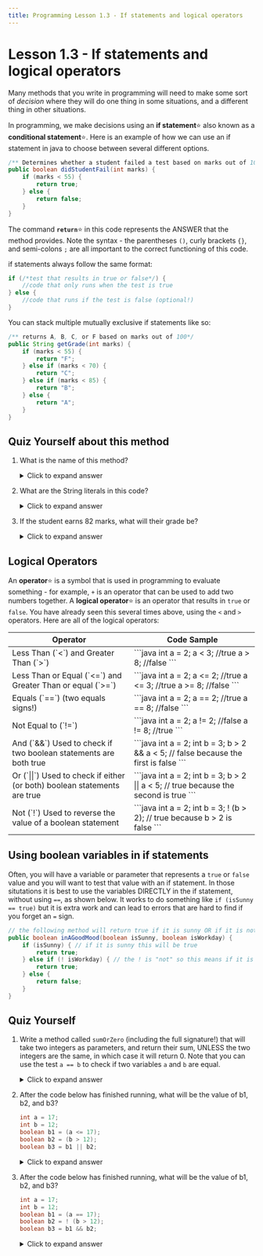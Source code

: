 ```yaml
---
title: Programming Lesson 1.3 - If statements and logical operators
---
```


# Lesson 1.3 - If statements and logical operators

Many methods that you write in programming will need to make some sort of *decision* where they will do one thing in some situations, and a different thing in other situations.

In programming, we make decisions using an **if statement**:star: also known as a **conditional statement**:star:. Here is an example of how we can use an if statement in java to choose between several different options.

```java
/** Determines whether a student failed a test based on marks out of 100 */
public boolean didStudentFail(int marks) {
    if (marks < 55) {
        return true;
    } else {
        return false;
    }
}
```

The command **`return`**:star: in this code represents the ANSWER that the method provides. Note the syntax - the parentheses `()`, curly brackets `{}`, and semi-colons `;` are all important to the correct functioning of this code.

if statements always follow the same format:

```java
if (/*test that results in true or false*/) {
    //code that only runs when the test is true
} else {
    //code that runs if the test is false (optional!)
}
```

You can stack multiple mutually exclusive if statements like so:

```java
/** returns A, B, C, or F based on marks out of 100*/
public String getGrade(int marks) {
    if (marks < 55) {
        return "F";
    } else if (marks < 70) {
        return "C";
    } else if (marks < 85) {
        return "B";
    } else {
        return "A";
    }
}
```

## Quiz Yourself about this method

1.  What is the name of this method?

    <details markdown="1"><summary>Click to expand answer</summary>
    `getGrade`
    </details>

2.  What are the String literals in this code?

    <details markdown="1"><summary>Click to expand answer</summary>
    "A", "B", "C", and "F".
    </details>

3.  If the student earns 82 marks, what will their grade be?

    <details markdown="1"><summary>Click to expand answer</summary>
    "B"
    </details>

## Logical Operators

An **operator**:star: is a symbol that is used in programming to evaluate something - for example, `+` is an operator that can be used to add two numbers together. A **logical operator**:star: is an operator that results in `true` or `false`.  You have already seen this several times above, using the `<` and `>` operators. Here are all of the logical operators:

<table>
<thead><th>Operator</th><th>Code Sample</th></thead>
<tr><td  markdown="1">
Less Than (`<`) and Greater Than (`>`)
</td>
<td  markdown="1">
```java
int a = 2;
a < 3; //true
a > 8; //false
```
</td></tr>
<tr><td  markdown="1">
Less Than or Equal (`<=`) and Greater Than or equal (`>=`)
</td>
<td  markdown="1">
```java
int a = 2;
a <= 2; //true
a <= 3; //true
a >= 8; //false
```
</td></tr>
<tr><td  markdown="1">
Equals (`==`) (two equals signs!)
</td>
<td  markdown="1">
```java
int a = 2;
a == 2; //true
a == 8; //false
```
</td></tr>
<tr><td  markdown="1">
Not Equal to (`!=`) 
</td>
<td  markdown="1">
```java
int a = 2;
a != 2; //false
a != 8; //true
```
</td></tr>
<tr><td  markdown="1">
And (`&&`) Used to check if two boolean statements are both true
</td>
<td  markdown="1">
```java
int a = 2;
int b = 3;
b > 2 && a < 5; // false because the first is false
```
</td></tr>
<tr><td  markdown="1">
Or (`||`) Used to check if either (or both) boolean statements are true
</td>
<td  markdown="1">
```java
int a = 2;
int b = 3;
b > 2 || a < 5; // true because the second is true
```
</td></tr>
<tr><td  markdown="1">
Not (`!`) Used to reverse the value of a boolean statement
</td>
<td  markdown="1">
```java
int a = 2;
int b = 3;
! (b > 2); // true because b > 2 is false
```
</td></tr>
</table>

## Using boolean variables in if statements

Often, you will have a variable or parameter that represents a `true` or `false` value and you will want to test that value with an if statement. In those situtations it is best to use the variables DIRECTLY in the if statement, without using `==`, as shown below. It works to do something like `if (isSunny == true)` but it is extra work and can lead to errors that are hard to find if you forget an `=` sign.

```java
// the following method will return true if it is sunny OR if it is not a workday
public boolean inAGoodMood(boolean isSunny, boolean isWorkday) {
    if (isSunny) { // if it is sunny this will be true
        return true;
    } else if (! isWorkday) { // the ! is "not" so this means if it is not a workday
        return true;
    } else {
        return false;
    }
}
```

## Quiz Yourself

1.  Write a method called `sumOrZero` (including the full signature!) that will take two integers as parameters, and return their sum, UNLESS the two integers are the same, in which case it will return 0. Note that you can use the test `a == b` to check if two variables `a` and `b` are equal.

    <details markdown="1"><summary>Click to expand answer</summary>
    ```java
    public int sumOrZero(int a, int b) {
        if (a == b) {
            return 0;
        }else {
            return a + b;
        }
    }
    ```
    </details>

2.  After the code below has finished running, what will be the value of b1, b2, and b3?
    
    ```java
    int a = 17;
    int b = 12;
    boolean b1 = (a <= 17);
    boolean b2 = (b > 12);
    boolean b3 = b1 || b2;
    ```

    <details markdown="1"><summary>Click to expand answer</summary>
    b1 is true, b2 is false, b3 is true
    </details>

2.  After the code below has finished running, what will be the value of b1, b2, and b3?
    
    ```java
    int a = 17;
    int b = 12;
    boolean b1 = (a == 17);
    boolean b2 = ! (b > 12);
    boolean b3 = b1 && b2;
    ```

    <details markdown="1"><summary>Click to expand answer</summary>
    b1 is true, b2 is true, b3 is true
    </details>